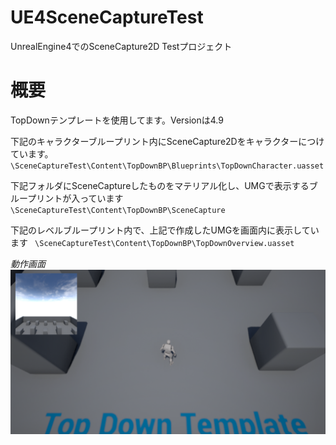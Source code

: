 # UE4SceneCaptureTest
UnrealEngine4でのSceneCapture2D Testプロジェクト
# 概要
TopDownテンプレートを使用してます。Versionは4.9

下記のキャラクターブループリント内にSceneCapture2Dをキャラクターにつけています。
` \SceneCaptureTest\Content\TopDownBP\Blueprints\TopDownCharacter.uasset`

下記フォルダにSceneCaptureしたものをマテリアル化し、UMGで表示するブループリントが入っています
` \SceneCaptureTest\Content\TopDownBP\SceneCapture`

下記のレベルブループリント内で、上記で作成したUMGを画面内に表示しています
` \SceneCaptureTest\Content\TopDownBP\TopDownOverview.uasset`

*動作画面*
![画面](/SceneCaptureTest.png)

